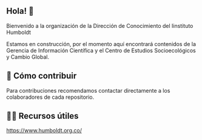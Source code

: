 ## Hola! 👋

Bienvenido a la organización de la Dirección de Conocimiento del Iinstituto Humboldt

Estamos en construcción, por el momento aquí encontrará contenidos de la Gerencia de Información Científica y el Centro de Estudios Socioecológicos y Cambio Global.

## 🌈 Cómo contribuir

Para contribuciones recomendamos contactar directamente a los colaboradores de cada repositorio.

## 👩‍💻 Recursos útiles

https://www.humboldt.org.co/

<!--

**Here are some ideas to get you started:**

🙋‍♀️ A short introduction - what is your organization all about?
🌈 Contribution guidelines - how can the community get involved?
👩‍💻 Useful resources - where can the community find your docs? Is there anything else the community should know?
🍿 Fun facts - what does your team eat for breakfast?
🧙 Remember, you can do mighty things with the power of [Markdown](https://docs.github.com/github/writing-on-github/getting-started-with-writing-and-formatting-on-github/basic-writing-and-formatting-syntax)
-->
